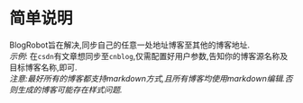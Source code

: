 # 简单说明
BlogRobot旨在解决,同步自己的任意一处地址博客至其他的博客地址.<br />
_示例_: 在`csdn`有文章想同步至`cnblog`,仅需配置好用户参数,告知你的博客源名称及目标博客名称,即可.<br />
_注意:最好所有的博客都支持markdown方式,且所有博客均使用markdown编辑.否则生成的博客可能存在样式问题._<br />
